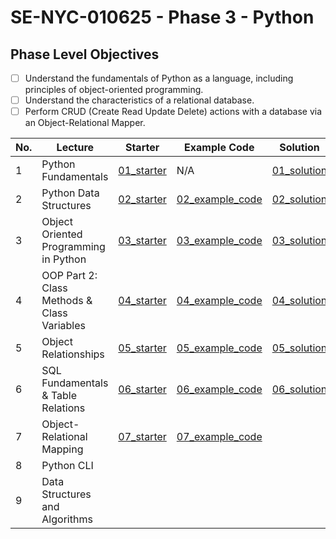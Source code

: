 # SE-NYC-010625 - Phase 3 - Python

## Phase Level Objectives

- [ ] Understand the fundamentals of Python as a language, including principles of object-oriented programming.
- [ ] Understand the characteristics of a relational database.
- [ ] Perform CRUD (Create Read Update Delete) actions with a database via an Object-Relational Mapper.

|No. | Lecture                          | Starter 	| Example Code 	| Solution 	|
|----|------------------------------	|:-----:	|--------	|---------	|
|1 | Python Fundamentals                         |[01_starter](https://github.com/RikkuX491/SE-NYC-010625-Phase-3/tree/01_starter)|N/A|[01_solution](https://github.com/RikkuX491/SE-NYC-010625-Phase-3/tree/01_solution)|
|2 | Python Data Structures                      |[02_starter](https://github.com/RikkuX491/SE-NYC-010625-Phase-3/tree/02_starter)|[02_example_code](https://github.com/RikkuX491/SE-NYC-010625-Phase-3/tree/02_example_code)|[02_solution](https://github.com/RikkuX491/SE-NYC-010625-Phase-3/tree/02_solution)|
|3 | Object Oriented Programming in Python       |[03_starter](https://github.com/RikkuX491/SE-NYC-010625-Phase-3/tree/03_starter)|[03_example_code](https://github.com/RikkuX491/SE-NYC-010625-Phase-3/tree/03_example_code)|[03_solution](https://github.com/RikkuX491/SE-NYC-010625-Phase-3/tree/03_solution)|
|4 | OOP Part 2: Class Methods & Class Variables |[04_starter](https://github.com/RikkuX491/SE-NYC-010625-Phase-3/tree/04_starter)|[04_example_code](https://github.com/RikkuX491/SE-NYC-010625-Phase-3/tree/04_example_code)|[04_solution](https://github.com/RikkuX491/SE-NYC-010625-Phase-3/tree/04_solution)|
|5 | Object Relationships                        |[05_starter](https://github.com/RikkuX491/SE-NYC-010625-Phase-3/tree/05_starter)|[05_example_code](https://github.com/RikkuX491/SE-NYC-010625-Phase-3/tree/05_example_code)|[05_solution](https://github.com/RikkuX491/SE-NYC-010625-Phase-3/tree/05_solution)|
|6 | SQL Fundamentals & Table Relations          |[06_starter](https://github.com/RikkuX491/SE-NYC-010625-Phase-3/tree/06_starter)|[06_example_code](https://github.com/RikkuX491/SE-NYC-010625-Phase-3/tree/06_example_code)|[06_solution](https://github.com/RikkuX491/SE-NYC-010625-Phase-3/tree/06_solution)|
|7 | Object-Relational Mapping                   |[07_starter](https://github.com/RikkuX491/SE-NYC-010625-Phase-3/tree/07_starter)|[07_example_code](https://github.com/RikkuX491/SE-NYC-010625-Phase-3/tree/07_example_code)||
|8 | Python CLI                                  ||||
|9 | Data Structures and Algorithms              ||||